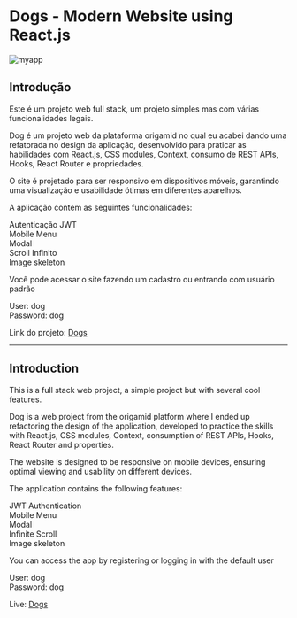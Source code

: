# Dogs - Modern Website using React.js 

![myapp](https://github.com/AttosSouza/PokeSA/assets/87350423/f049745e-06fe-42e9-935a-107978a699f2)

## Introdução

Este é um projeto web full stack, um projeto simples mas com várias funcionalidades legais.

Dog é um projeto web da plataforma origamid no qual eu acabei dando uma refatorada no design da aplicação, desenvolvido para praticar as habilidades com React.js, CSS modules, Context, consumo de REST APIs, Hooks, React Router e propriedades.

O site é projetado para ser responsivo em dispositivos móveis, garantindo uma visualização e usabilidade ótimas em diferentes aparelhos.

A aplicação contem as seguintes funcionalidades: 

Autenticação JWT<br/>
Mobile Menu<br/>
Modal<br/>
Scroll Infinito<br/>
Image skeleton

Você pode acessar o site fazendo um cadastro ou entrando com usuário padrão

User: dog<br/>
Password: dog

Link do projeto: [Dogs](https://dog-phi.vercel.app/)

---------------------------------------------------------------------------

## Introduction 

This is a full stack web project, a simple project but with several cool features.

Dog is a web project from the origamid platform where I ended up refactoring the design of the application, developed to practice the skills with React.js, CSS modules, Context, consumption of REST APIs, Hooks, React Router and properties.

The website is designed to be responsive on mobile devices, ensuring optimal viewing and usability on different devices.

The application contains the following features:

JWT Authentication<br/>
Mobile Menu<br/>
Modal<br/>
Infinite Scroll<br/>
Image skeleton

You can access the app by registering or logging in with the default user

User: dog<br/>
Password: dog 

Live: [Dogs](https://dog-phi.vercel.app/)
